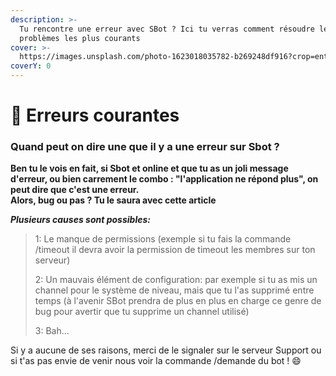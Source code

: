 ```yaml
---
description: >-
  Tu rencontre une erreur avec SBot ? Ici tu verras comment résoudre les
  problèmes les plus courants
cover: >-
  https://images.unsplash.com/photo-1623018035782-b269248df916?crop=entropy&cs=srgb&fm=jpg&ixid=M3wxOTcwMjR8MHwxfHNlYXJjaHwxfHxlcnJvcnxlbnwwfHx8fDE2ODM4MjUwMzB8MA&ixlib=rb-4.0.3&q=85
coverY: 0
---
```


# 👾 Erreurs courantes

### Quand peut on dire une que il y a une erreur sur Sbot ?

**Ben tu le vois en fait, si Sbot et online et que tu as un joli message d'erreur, ou bien carrement le combo : "l'application ne répond plus", on peut dire que c'est une erreur.**\
**Alors, bug ou pas ? Tu le saura avec cette article**



_**Plusieurs causes sont possibles:**_

> 1: Le manque de permissions (exemple si tu fais la commande /timeout il devra avoir la permission de timeout les membres sur ton serveur)
>
> 2: Un mauvais élément de configuration: par exemple si tu as mis un channel pour le système de niveau, mais que tu l'as supprimé entre temps (à l'avenir SBot prendra de plus en plus en charge ce genre de bug pour avertir que tu supprime un channel utilisé)
>
> 3: Bah...

Si y a aucune de ses raisons, merci de le signaler sur le serveur Support ou si t'as pas envie de venir nous voir la commande /demande du bot ! :smile:

